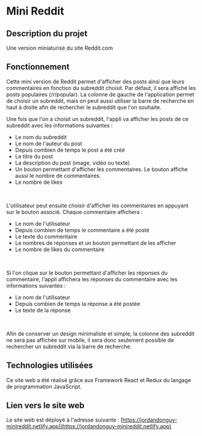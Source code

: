 # Mini Reddit

## Description du projet
Une version miniaturisé du site Reddit.com

## Fonctionnement 
Cette mini version de Reddit permet d'afficher des posts ainsi que leurs commentaires en fonction du subreddit choisit.
Par défaut, il sera affiché les posts populaires (/r/popular).
La colonne de gauche de l'application permet de choisir un subreddit, mais on peut aussi utiliser la barre de recherche en haut à droite afin de rechercher le subreddit que l'on souhaite.

Une fois que l'on a choisit un subreddit, l'appli va afficher les posts de ce subreddit avec les informations suivantes :
- Le nom du subreddit
- Le nom de l'auteur du post
- Depuis combien de temps le post a été créé
- Le titre du post
- La description du post (image, vidéo ou texte)
- Un bouton permettant d'afficher les commentaires. Le bouton affiche aussi le nombre de commentaires.
- Le nombre de likes

</br>

L'utilisateur peut ensuite choisir d'afficher les commentaires en appuyant sur le bouton associé.
Chaque commentaire affichera :
- Le nom de l'utilisateur
- Depuis combien de temps le commentaire a été posté
- Le texte du commentaire
- Le nombres de réponses et un bouton permettant de les afficher
- Le nombre de likes du commentaire

</br>

Si l'on clique sur le bouton permettant d'afficher les réponses du commentaire, l'appli affichera les réponses du commentaire avec les informations suivantes :
- Le nom de l'utilisateur
- Depuis combien de temps la réponse a été postée
- Le texte de la réponse

</br>

Afin de conserver un design minimaliste et simple, la colonne des subreddit ne sera pas affichée sur mobile, il sera donc seulement possible de rechercher un subreddit via la barre de recherche.

## Technologies utilisées
Ce site web a été réalisé grâce aux Framework React et Redux du langage de programmation JavaScript.

## Lien vers le site web
Le site web est déployé à l'adresse suivante : [https://jordandonguy-minireddit.netlify.app](https://jordandonguy-minireddit.netlify.app)